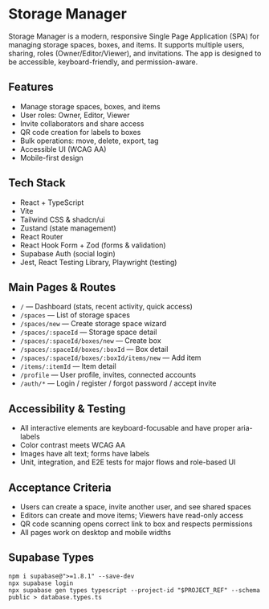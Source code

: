 # Storage Manager

Storage Manager is a modern, responsive Single Page Application (SPA) for managing storage spaces, boxes, and items. It supports multiple users, sharing, roles (Owner/Editor/Viewer), and invitations. The app is designed to be accessible, keyboard-friendly, and permission-aware.

## Features

- Manage storage spaces, boxes, and items
- User roles: Owner, Editor, Viewer
- Invite collaborators and share access
- QR code creation for labels to boxes
- Bulk operations: move, delete, export, tag
- Accessible UI (WCAG AA)
- Mobile-first design

## Tech Stack

- React + TypeScript
- Vite
- Tailwind CSS & shadcn/ui
- Zustand (state management)
- React Router
- React Hook Form + Zod (forms & validation)
- Supabase Auth (social login)
- Jest, React Testing Library, Playwright (testing)

## Main Pages & Routes

- `/` — Dashboard (stats, recent activity, quick access)
- `/spaces` — List of storage spaces
- `/spaces/new` — Create storage space wizard
- `/spaces/:spaceId` — Storage space detail
- `/spaces/:spaceId/boxes/new` — Create box
- `/spaces/:spaceId/boxes/:boxId` — Box detail
- `/spaces/:spaceId/boxes/:boxId/items/new` — Add item
- `/items/:itemId` — Item detail
- `/profile` — User profile, invites, connected accounts
- `/auth/*` — Login / register / forgot password / accept invite

## Accessibility & Testing

- All interactive elements are keyboard-focusable and have proper aria-labels
- Color contrast meets WCAG AA
- Images have alt text; forms have labels
- Unit, integration, and E2E tests for major flows and role-based UI

## Acceptance Criteria

- Users can create a space, invite another user, and see shared spaces
- Editors can create and move items; Viewers have read-only access
- QR code scanning opens correct link to box and respects permissions
- All pages work on desktop and mobile widths

## Supabase Types

```
npm i supabase@">=1.8.1" --save-dev
npx supabase login
npx supabase gen types typescript --project-id "$PROJECT_REF" --schema public > database.types.ts
```
